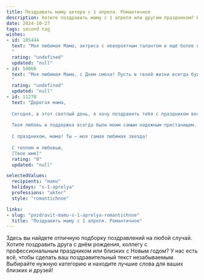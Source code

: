 ```yaml
---
title: Поздравить маму актера с 1 апреля. Романтичное
description: Хотите поздравить маму с 1 апреля или другим праздником? Наш ИИ создаст незабываемое поздравление, а вы обязательно выделитесь среди других.  
date: 2024-10-27
tags: second tag
wishes:
- id: 105444
  text: "Моя любимая Мама, актриса с невероятным талантом и ещё более невероятной душой!  В этот первоапрельский день, полный лёгкости и шуток, я хочу сказать тебе, что моя любовь к тебе – это не шутка, а самая прекрасная и правдивая история моей жизни.  Пусть твоя прекрасная игра продолжается, а счастье будет твоим постоянным амплуа. С праздником!
  "
  rating: "undefined"
  updated: "null"
- id: 54066
  text: "Моя любимая Мама, с Днем смеха! Пусть в твоей жизни всегда будет место для ярких эмоций, как на сцене. Ты – настоящая звезда, которая озаряет жизнь своей любовью и талантом. Желаю тебе бесконечной радости, вдохновения и прекрасных ролей!
  "
  rating: "undefined"
  updated: "null"
- id: 11270
  text: "Дорогая мама,
  
  Сегодня, в этот светлый день, я хочу поздравить тебя с праздником весны и смеха — 1 апреля! Ты, как актер, всегда умела зажигать мир вокруг себя своими улыбками и искренними эмоциями. Пусть каждый день твоей жизни будет наполнен не только юмором, но и романтикой, как самые яркие роли на сцене.
  
  Твоя любовь и поддержка всегда были моим самым надежным пристанищем. Спасибо тебе за то, что ты есть. Пусть в твоей душе всегда звучит мелодия любви и гармонии, а сердце бьется в такт с самыми романтичными стихами.
  
  С праздником, мама! Ты — моя самая любимая звезда!
  
  С теплом и любовью,
  [Твое имя]"
  rating: "0"
  updated: "null"

selectedValues:
  recipients: "mamu"
  holidays: "s-1-aprelya"
  professions: "akter"
  style: "romantichnoe"

links:
- slug: "pozdravit-mamu-s-1-aprelya-romantichnoe"
  title: "Поздравить маму с 1 апреля. Романтичное"
---
```


Здесь вы найдете отличную подборку поздравлений на любой случай. 
Хотите поздравить друга с днём рождения, коллегу с профессиональным праздником или близких с Новым годом? У нас есть всё, чтобы сделать ваш поздравительный текст незабываемым. Выбирайте нужную категорию и находите лучшие слова для ваших близких и друзей!
